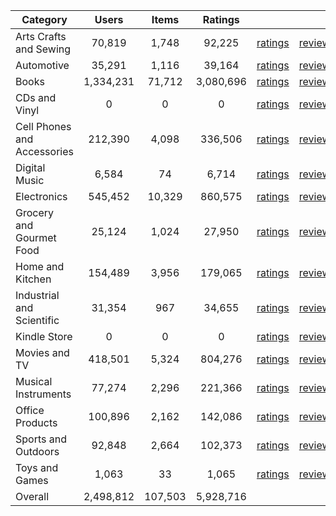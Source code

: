 | Category | Users | Items | Ratings |  |  |  | 
 |----------|:-----:|:-----:|:-----:|:-----:|:-----:|:-----:|
Arts Crafts and Sewing | 70,819 | 1,748 | 92,225 | [ratings](https://ciir.cs.umass.edu/downloads/XMarket/FULL/uk/Arts_Crafts_and_Sewing/ratings_uk_Arts_Crafts_and_Sewing.txt.gz) | [reviews](https://ciir.cs.umass.edu/downloads/XMarket/FULL/uk/Arts_Crafts_and_Sewing/reviews_uk_Arts_Crafts_and_Sewing.json.gz) | [metadata](https://ciir.cs.umass.edu/downloads/XMarket/FULL/uk/Arts_Crafts_and_Sewing/metadata_uk_Arts_Crafts_and_Sewing.json.gz) |  
Automotive | 35,291 | 1,116 | 39,164 | [ratings](https://ciir.cs.umass.edu/downloads/XMarket/FULL/uk/Automotive/ratings_uk_Automotive.txt.gz) | [reviews](https://ciir.cs.umass.edu/downloads/XMarket/FULL/uk/Automotive/reviews_uk_Automotive.json.gz) | [metadata](https://ciir.cs.umass.edu/downloads/XMarket/FULL/uk/Automotive/metadata_uk_Automotive.json.gz) |  
Books | 1,334,231 | 71,712 | 3,080,696 | [ratings](https://ciir.cs.umass.edu/downloads/XMarket/FULL/uk/Books/ratings_uk_Books.txt.gz) | [reviews](https://ciir.cs.umass.edu/downloads/XMarket/FULL/uk/Books/reviews_uk_Books.json.gz) | [metadata](https://ciir.cs.umass.edu/downloads/XMarket/FULL/uk/Books/metadata_uk_Books.json.gz) |  
CDs and Vinyl | 0 | 0 | 0 | [ratings](https://ciir.cs.umass.edu/downloads/XMarket/FULL/uk/CDs_and_Vinyl/ratings_uk_CDs_and_Vinyl.txt.gz) | [reviews](https://ciir.cs.umass.edu/downloads/XMarket/FULL/uk/CDs_and_Vinyl/reviews_uk_CDs_and_Vinyl.json.gz) | [metadata](https://ciir.cs.umass.edu/downloads/XMarket/FULL/uk/CDs_and_Vinyl/metadata_uk_CDs_and_Vinyl.json.gz) |  
Cell Phones and Accessories | 212,390 | 4,098 | 336,506 | [ratings](https://ciir.cs.umass.edu/downloads/XMarket/FULL/uk/Cell_Phones_and_Accessories/ratings_uk_Cell_Phones_and_Accessories.txt.gz) | [reviews](https://ciir.cs.umass.edu/downloads/XMarket/FULL/uk/Cell_Phones_and_Accessories/reviews_uk_Cell_Phones_and_Accessories.json.gz) | [metadata](https://ciir.cs.umass.edu/downloads/XMarket/FULL/uk/Cell_Phones_and_Accessories/metadata_uk_Cell_Phones_and_Accessories.json.gz) |  
Digital Music | 6,584 | 74 | 6,714 | [ratings](https://ciir.cs.umass.edu/downloads/XMarket/FULL/uk/Digital_Music/ratings_uk_Digital_Music.txt.gz) | [reviews](https://ciir.cs.umass.edu/downloads/XMarket/FULL/uk/Digital_Music/reviews_uk_Digital_Music.json.gz) | [metadata](https://ciir.cs.umass.edu/downloads/XMarket/FULL/uk/Digital_Music/metadata_uk_Digital_Music.json.gz) |  
Electronics | 545,452 | 10,329 | 860,575 | [ratings](https://ciir.cs.umass.edu/downloads/XMarket/FULL/uk/Electronics/ratings_uk_Electronics.txt.gz) | [reviews](https://ciir.cs.umass.edu/downloads/XMarket/FULL/uk/Electronics/reviews_uk_Electronics.json.gz) | [metadata](https://ciir.cs.umass.edu/downloads/XMarket/FULL/uk/Electronics/metadata_uk_Electronics.json.gz) |  
Grocery and Gourmet Food | 25,124 | 1,024 | 27,950 | [ratings](https://ciir.cs.umass.edu/downloads/XMarket/FULL/uk/Grocery_and_Gourmet_Food/ratings_uk_Grocery_and_Gourmet_Food.txt.gz) | [reviews](https://ciir.cs.umass.edu/downloads/XMarket/FULL/uk/Grocery_and_Gourmet_Food/reviews_uk_Grocery_and_Gourmet_Food.json.gz) | [metadata](https://ciir.cs.umass.edu/downloads/XMarket/FULL/uk/Grocery_and_Gourmet_Food/metadata_uk_Grocery_and_Gourmet_Food.json.gz) |  
Home and Kitchen | 154,489 | 3,956 | 179,065 | [ratings](https://ciir.cs.umass.edu/downloads/XMarket/FULL/uk/Home_and_Kitchen/ratings_uk_Home_and_Kitchen.txt.gz) | [reviews](https://ciir.cs.umass.edu/downloads/XMarket/FULL/uk/Home_and_Kitchen/reviews_uk_Home_and_Kitchen.json.gz) | [metadata](https://ciir.cs.umass.edu/downloads/XMarket/FULL/uk/Home_and_Kitchen/metadata_uk_Home_and_Kitchen.json.gz) |  
Industrial and Scientific | 31,354 | 967 | 34,655 | [ratings](https://ciir.cs.umass.edu/downloads/XMarket/FULL/uk/Industrial_and_Scientific/ratings_uk_Industrial_and_Scientific.txt.gz) | [reviews](https://ciir.cs.umass.edu/downloads/XMarket/FULL/uk/Industrial_and_Scientific/reviews_uk_Industrial_and_Scientific.json.gz) | [metadata](https://ciir.cs.umass.edu/downloads/XMarket/FULL/uk/Industrial_and_Scientific/metadata_uk_Industrial_and_Scientific.json.gz) |  
Kindle Store | 0 | 0 | 0 | [ratings](https://ciir.cs.umass.edu/downloads/XMarket/FULL/uk/Kindle_Store/ratings_uk_Kindle_Store.txt.gz) | [reviews](https://ciir.cs.umass.edu/downloads/XMarket/FULL/uk/Kindle_Store/reviews_uk_Kindle_Store.json.gz) | [metadata](https://ciir.cs.umass.edu/downloads/XMarket/FULL/uk/Kindle_Store/metadata_uk_Kindle_Store.json.gz) |  
Movies and TV | 418,501 | 5,324 | 804,276 | [ratings](https://ciir.cs.umass.edu/downloads/XMarket/FULL/uk/Movies_and_TV/ratings_uk_Movies_and_TV.txt.gz) | [reviews](https://ciir.cs.umass.edu/downloads/XMarket/FULL/uk/Movies_and_TV/reviews_uk_Movies_and_TV.json.gz) | [metadata](https://ciir.cs.umass.edu/downloads/XMarket/FULL/uk/Movies_and_TV/metadata_uk_Movies_and_TV.json.gz) |  
Musical Instruments | 77,274 | 2,296 | 221,366 | [ratings](https://ciir.cs.umass.edu/downloads/XMarket/FULL/uk/Musical_Instruments/ratings_uk_Musical_Instruments.txt.gz) | [reviews](https://ciir.cs.umass.edu/downloads/XMarket/FULL/uk/Musical_Instruments/reviews_uk_Musical_Instruments.json.gz) | [metadata](https://ciir.cs.umass.edu/downloads/XMarket/FULL/uk/Musical_Instruments/metadata_uk_Musical_Instruments.json.gz) |  
Office Products | 100,896 | 2,162 | 142,086 | [ratings](https://ciir.cs.umass.edu/downloads/XMarket/FULL/uk/Office_Products/ratings_uk_Office_Products.txt.gz) | [reviews](https://ciir.cs.umass.edu/downloads/XMarket/FULL/uk/Office_Products/reviews_uk_Office_Products.json.gz) | [metadata](https://ciir.cs.umass.edu/downloads/XMarket/FULL/uk/Office_Products/metadata_uk_Office_Products.json.gz) |  
Sports and Outdoors | 92,848 | 2,664 | 102,373 | [ratings](https://ciir.cs.umass.edu/downloads/XMarket/FULL/uk/Sports_and_Outdoors/ratings_uk_Sports_and_Outdoors.txt.gz) | [reviews](https://ciir.cs.umass.edu/downloads/XMarket/FULL/uk/Sports_and_Outdoors/reviews_uk_Sports_and_Outdoors.json.gz) | [metadata](https://ciir.cs.umass.edu/downloads/XMarket/FULL/uk/Sports_and_Outdoors/metadata_uk_Sports_and_Outdoors.json.gz) |  
Toys and Games | 1,063 | 33 | 1,065 | [ratings](https://ciir.cs.umass.edu/downloads/XMarket/FULL/uk/Toys_and_Games/ratings_uk_Toys_and_Games.txt.gz) | [reviews](https://ciir.cs.umass.edu/downloads/XMarket/FULL/uk/Toys_and_Games/reviews_uk_Toys_and_Games.json.gz) | [metadata](https://ciir.cs.umass.edu/downloads/XMarket/FULL/uk/Toys_and_Games/metadata_uk_Toys_and_Games.json.gz) |  
Overall | 2,498,812 | 107,503 | 5,928,716 |  |  |  |

